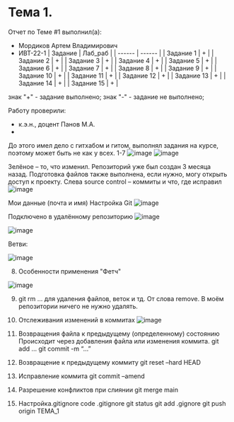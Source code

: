 # Тема 1.
Отчет по Теме #1 выполнил(а):
- Мордиков Артем Владимирович
- ИВТ-22-1
| Задание | Лаб_раб | 
| ------ | ------ | 
| Задание 1 | + | 
| Задание 2 | + | 
| Задание 3 | + | 
| Задание 4 | + | 
| Задание 5 | + | 
| Задание 6 | + | 
| Задание 7 | + | 
| Задание 8 | + | 
| Задание 9 | + | 
| Задание 10 | + |
| Задание 11 | + |
| Задание 12 | + |
| Задание 13 | + |
| Задание 14 | + |
| Задание 15 | + |

знак "+" - задание выполнено; знак "-" - задание не выполнено;

Работу проверили:
- к.э.н., доцент Панов М.А.
- 
До этого имел дело с гитхабом и гитом, выполнял задания на курсе, поэтому может быть не как у всех.
1-7
 ![image](https://github.com/user-attachments/assets/552d97fd-2105-472a-a53b-379802ddc6bf)
![image](https://github.com/user-attachments/assets/37678618-b198-4788-988a-b0d42d28c9af)

 
Зелёное – то, что изменил. Репозиторий уже был создан 3 месяца назад. 
Подготовка файлов также выполнена, если нужно, могу открыть доступ к проекту.
Слева source control – коммиты и что, где исправил
 ![image](https://github.com/user-attachments/assets/5c886b74-1468-4684-ad7c-d0ce35b4cd35)

Мои данные (почта и имя) Настройка Git
![image](https://github.com/user-attachments/assets/faaf7b94-05d5-4371-a0b9-eba57099dc23)

 
Подключено в удалённому репозиторию
 ![image](https://github.com/user-attachments/assets/50703c43-4185-4558-8f36-fbe95121f5d6)


![image](https://github.com/user-attachments/assets/4549aec4-ad3b-4ad6-9042-ed2502ac06bd)

 
Ветви:

 ![image](https://github.com/user-attachments/assets/e51895ae-0531-4263-a46d-f7960404739a)

8. Особенности применения "Фетч"

 ![image](https://github.com/user-attachments/assets/305ac272-2542-456c-8fdb-f4c7ffff22fa)

9. git rm … для удаления файлов, веток и тд. От слова remove. В моём репозитории ничего не нужно удалять.
10. Отслеживания изменений в коммитах
 ![image](https://github.com/user-attachments/assets/fd1e6ffd-3799-4fe4-be6e-43820b9face6)


11. Возвращения файла к предыдущему (определенному) состоянию
Происходит через добавления файла или изменения коммита. 
git add …
git commit -m “…”
12. Возвращение к предыдущему коммиту
git reset –hard HEAD
13. Исправление коммита
git commit –amend
14. Разрешение конфликтов при слиянии
git merge main
15. Настройка.gitignore
code .gitignore
git status
git add .gignore
git push origin TEMA_1

